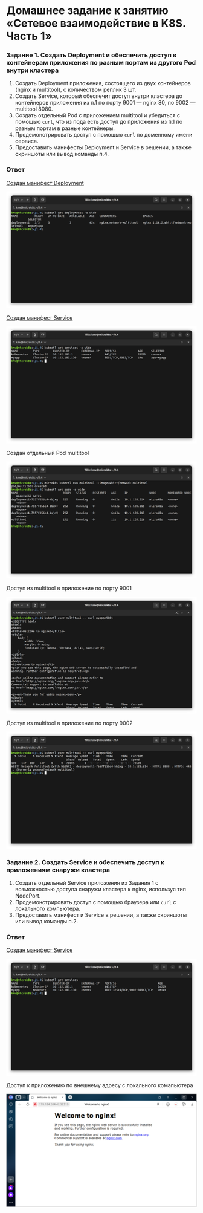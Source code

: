 # Домашнее задание к занятию «Сетевое взаимодействие в K8S. Часть 1»

### Задание 1. Создать Deployment и обеспечить доступ к контейнерам приложения по разным портам из другого Pod внутри кластера

1. Создать Deployment приложения, состоящего из двух контейнеров (nginx и multitool), с количеством реплик 3 шт.
2. Создать Service, который обеспечит доступ внутри кластера до контейнеров приложения из п.1 по порту 9001 — nginx 80, по 9002 — multitool 8080.
3. Создать отдельный Pod с приложением multitool и убедиться с помощью `curl`, что из пода есть доступ до приложения из п.1 по разным портам в разные контейнеры.
4. Продемонстрировать доступ с помощью `curl` по доменному имени сервиса.
5. Предоставить манифесты Deployment и Service в решении, а также скриншоты или вывод команды п.4.

### Ответ

[Создан манифест Deployment](./deployment1.yaml)

![Deployment запущен](./src/1.png "Deployment запущен")

[Создан манифест Service](./service1.yaml)

![Service запущен](./src/2.png "Service запущен")

Создан отдельный Pod multitool

![Multitool запущен](./src/3.png "Multitool запущен")

Доступ из multitool в приложение по порту 9001

![Доступ из multitool](./src/4.png "Доступ из multitool")

Доступ из multitool в приложение по порту 9002

![Доступ из multitool](./src/5.png "Доступ из multitool")

### Задание 2. Создать Service и обеспечить доступ к приложениям снаружи кластера

1. Создать отдельный Service приложения из Задания 1 с возможностью доступа снаружи кластера к nginx, используя тип NodePort.
2. Продемонстрировать доступ с помощью браузера или `curl` с локального компьютера.
3. Предоставить манифест и Service в решении, а также скриншоты или вывод команды п.2.

### Ответ

[Создан манифест Service](./service2.yaml)

![Service запущен](./src/6.png "Service запущен")

Доступ к приложению по внешнему адресу с локального комапьютера

![Доступ к приложению](./src/7.png "Доступ к приложению")